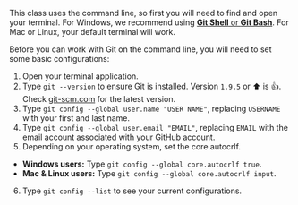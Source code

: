 This class uses the command line, so first you will need to find and open your terminal. For Windows, we recommend using [**Git Shell** or **Git Bash**](https://git-scm.com/download/windows). For Mac or Linux, your default terminal will work.

Before you can work with Git on the command line, you will need to set some basic configurations:

1. Open your terminal application.
2. Type `git --version` to ensure Git is installed. Version `1.9.5` or :arrow_up: is :+1:. Check [git-scm.com](https://git-scm.com/) for the latest version.
3. Type `git config --global user.name "USER NAME"`, replacing `USERNAME` with your first and last name.
4. Type `git config --global user.email "EMAIL"`, replacing `EMAIL` with the email account associated with your GitHub account.
5. Depending on your operating system, set the core.autocrlf.
  - <i class="fa fa-windows" aria-hidden="true"></i> **Windows users:** Type `git config --global core.autocrlf true`.
  - <i class="fa fa-apple" aria-hidden="true"></i> <i class="fa fa-linux" aria-hidden="true"></i> **Mac & Linux users:** Type `git config --global core.autocrlf input`.
6. Type `git config --list` to see your current configurations.

